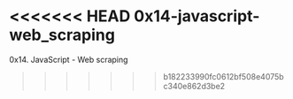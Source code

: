 <<<<<<< HEAD
0x14-javascript-web_scraping
=======
0x14. JavaScript - Web scraping
>>>>>>> b182233990fc0612bf508e4075bc340e862d3be2
